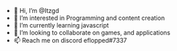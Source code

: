 - 👋 Hi, I’m @Itzgd
- 👀 I’m interested in Programming and content creation
- 🌱 I’m currently learning javascript
- 💞️ I’m looking to collaborate on games, and applications
- 📫 Reach me on discord eflopped#7337
